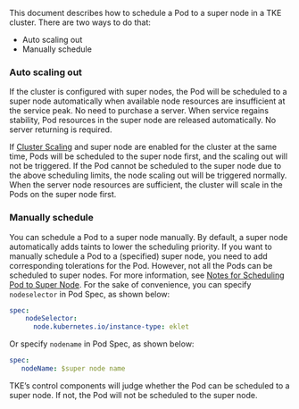 
This document describes how to schedule a Pod to a super node in a TKE cluster. There are two ways to do that:
- Auto scaling out
- Manually schedule

### Auto scaling out
If the cluster is configured with super nodes, the Pod will be scheduled to a super node automatically when available node resources are insufficient at the service peak. No need to purchase a server. When service regains stability, Pod resources in the super node are released automatically. No server returning is required.

If [Cluster Scaling](https://intl.cloud.tencent.com/document/product/457/30638) and super node are enabled for the cluster at the same time, Pods will be scheduled to the super node first, and the scaling out will not be triggered. If the Pod cannot be scheduled to the super node due to the above scheduling limits, the node scaling out will be triggered normally. When the server node resources are sufficient, the cluster will scale in the Pods on the super node first.


### Manually schedule

You can schedule a Pod to a super node manually. By default, a super node automatically adds taints to lower the scheduling priority. If you want to manually schedule a Pod to a (specified) super node, you need to add corresponding tolerations for the Pod. However, not all the Pods can be scheduled to super nodes. For more information, see [Notes for Scheduling Pod to Super Node](https://intl.cloud.tencent.com/document/product/457/39760). For the sake of convenience, you can specify `nodeselector` in Pod Spec, as shown below:

```yaml
spec:    
    nodeSelector:
      node.kubernetes.io/instance-type: eklet
```

Or specify `nodename` in Pod Spec, as shown below:
```yaml
spec:
   nodeName: $super node name
```

TKE’s control components will judge whether the Pod can be scheduled to a super node. If not, the Pod will not be scheduled to the super node.

